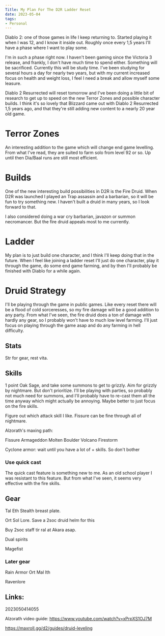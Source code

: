 ```yaml
---
Title: My Plan For The D2R Ladder Reset
date: 2023-05-04
tags:
- Personal
---
```


Diablo 2: one of those games in life I keep returning to. Started playing it when I was 12, and I know it inside out. Roughly once every 1,5 years I'll have a phase where I want to play some. 

I'm in such a phase right now. I haven't been gaming since the Victoria 3 release, and frankly, I don't have much time to spend either. Something will be sacrificed. Currently this will be study time. I've been studying for several hours a day for nearly two years, but with my current increased focus on health and weight loss, I feel I need a break and allow myself some leasure.

Diablo 2 Resurrected will reset tomorrow and I've been doing a little bit of research to get up to speed on the new Terror Zones and possible character builds. I think it's so lovely that Blizzard came out with Diablo 2 Resurrected 1,5 years ago, and that they're still adding new content to a nearly 20 year old game. 

# Terror Zones

An interesting addition to the game which will change end game levelling. From what I've read, they are suited to farm solo from level 92 or so. Up until then Dia/Baal runs are still most efficient. 

# Builds

One of the new interesting build possibilities in D2R is the Fire Druid. When D2R was launched I played an Trap assassin and a barbarian, so it will be fun to try something new. I haven't built a druid in many years, so I look forward to that. 

I also considered doing a war cry barbarian, javazon or summon necromancer. But the fire druid appeals most to me currently. 

# Ladder

My plan is to just build one character, and I think I'll keep doing that in the future. When I feel like joining a ladder reset I'll just do one character, play it through the game, do some end game farming, and by then I'll probably be finished with Diablo for a while again. 

# Druid Strategy

I'll be playing through the game in public games. Like every reset there will be a flood of cold sorceresses, so my fire damage will be a good addition to any party. From what I've seen, the fire druid does a ton of damage with hardly any gear, so I probably won't have to much low level farming. I'll just focus on playing through the game asap and do any farming in hell difficulty. 

## Stats

Str for gear, rest vita.

## Skills

1 point Oak Sage, and take some summons to get to grizzly. Aim for grizzly by nightmare. But don't prioritize. I'll be playing with parties, so probably not much need for summons, and I'll probably have to re-cast them all the time anyway which might actually be annoying. Maybe better to just focus on the fire skills. 

Figure out which attack skill I like. Fissure can be fine through all of nightmare. 

Alzorath's maxing path:

Fissure
Armageddon
Molten Boulder
Volcano
Firestorm

Cyclone armor: wait until you have a lot of + skills. So don't bother

### Use quick cast

The quick cast feature is something new to me. As an old school player I was resistant to this feature. But from what I've seen, it seems very effective with the fire skills. 

## Gear

Tal Eth Stealth breast plate.

Ort Sol Lore. Save a 2soc druid helm for this

Buy 2soc staff tir ral at Akara asap.

Dual spirits

Magefist

### Later gear

Rain Armor
Ort Mal Ith

Ravenlore

## Links:

2023050414055

Alzorath video guide:
https://www.youtube.com/watch?v=xPrpXS1OJ7M

https://maxroll.gg/d2/guides/druid-leveling

